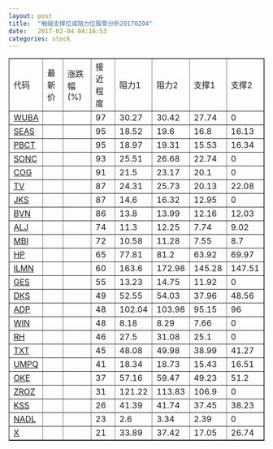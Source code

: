 ```yaml
---
layout: post
title:  "触碰支撑位或阻力位股票分析20170204"
date:   2017-02-04 04:16:53
categories: stock
---
```

<script type="text/javascript">
var stockList = []
stockList.push('gb_wuba');
stockList.push('gb_seas');
stockList.push('gb_pbct');
stockList.push('gb_sonc');
stockList.push('gb_cog');
stockList.push('gb_tv');
stockList.push('gb_jks');
stockList.push('gb_bvn');
stockList.push('gb_alj');
stockList.push('gb_mbi');
stockList.push('gb_hp');
stockList.push('gb_ilmn');
stockList.push('gb_ges');
stockList.push('gb_dks');
stockList.push('gb_adp');
stockList.push('gb_win');
stockList.push('gb_rh');
stockList.push('gb_txt');
stockList.push('gb_umpq');
stockList.push('gb_oke');
stockList.push('gb_zroz');
stockList.push('gb_kss');
stockList.push('gb_nadl');
stockList.push('gb_x');
</script>
<table border="1">
 <tr>
 <td>代码</td>
 <td>最新价</td>
 <td>涨跌幅(%)</td>
 <td>接近程度</td>
 <td>阻力1</td>
 <td>阻力2</td>
 <td>支撑1</td>
 <td>支撑2</td>
</tr>
  <tr id="wuba" class="green">
  <td><a href="http://stock.finance.sina.com.cn/usstock/quotes/WUBA.html" target="_blank">WUBA</a></td><td></td><td></td><td>97</td><td>30.27</td><td>30.42</td><td>27.74</td><td>0</td></tr>
  <tr id="seas" class="red">
  <td><a href="http://stock.finance.sina.com.cn/usstock/quotes/SEAS.html" target="_blank">SEAS</a></td><td></td><td></td><td>95</td><td>18.52</td><td>19.6</td><td>16.8</td><td>16.13</td></tr>
  <tr id="pbct" class="red">
  <td><a href="http://stock.finance.sina.com.cn/usstock/quotes/PBCT.html" target="_blank">PBCT</a></td><td></td><td></td><td>95</td><td>18.97</td><td>19.31</td><td>15.53</td><td>16.34</td></tr>
  <tr id="sonc" class="red">
  <td><a href="http://stock.finance.sina.com.cn/usstock/quotes/SONC.html" target="_blank">SONC</a></td><td></td><td></td><td>93</td><td>25.51</td><td>26.68</td><td>22.74</td><td>0</td></tr>
  <tr id="cog" class="red">
  <td><a href="http://stock.finance.sina.com.cn/usstock/quotes/COG.html" target="_blank">COG</a></td><td></td><td></td><td>91</td><td>21.5</td><td>23.17</td><td>20.1</td><td>0</td></tr>
  <tr id="tv" class="green">
  <td><a href="http://stock.finance.sina.com.cn/usstock/quotes/TV.html" target="_blank">TV</a></td><td></td><td></td><td>87</td><td>24.31</td><td>25.73</td><td>20.13</td><td>22.08</td></tr>
  <tr id="jks" class="red">
  <td><a href="http://stock.finance.sina.com.cn/usstock/quotes/JKS.html" target="_blank">JKS</a></td><td></td><td></td><td>87</td><td>14.6</td><td>16.32</td><td>12.95</td><td>0</td></tr>
  <tr id="bvn" class="red">
  <td><a href="http://stock.finance.sina.com.cn/usstock/quotes/BVN.html" target="_blank">BVN</a></td><td></td><td></td><td>86</td><td>13.8</td><td>13.99</td><td>12.16</td><td>12.03</td></tr>
  <tr id="alj" class="red">
  <td><a href="http://stock.finance.sina.com.cn/usstock/quotes/ALJ.html" target="_blank">ALJ</a></td><td></td><td></td><td>74</td><td>11.3</td><td>12.25</td><td>7.74</td><td>9.02</td></tr>
  <tr id="mbi" class="red">
  <td><a href="http://stock.finance.sina.com.cn/usstock/quotes/MBI.html" target="_blank">MBI</a></td><td></td><td></td><td>72</td><td>10.58</td><td>11.28</td><td>7.55</td><td>8.7</td></tr>
  <tr id="hp" class="green">
  <td><a href="http://stock.finance.sina.com.cn/usstock/quotes/HP.html" target="_blank">HP</a></td><td></td><td></td><td>65</td><td>77.81</td><td>81.2</td><td>63.92</td><td>69.97</td></tr>
  <tr id="ilmn" class="red">
  <td><a href="http://stock.finance.sina.com.cn/usstock/quotes/ILMN.html" target="_blank">ILMN</a></td><td></td><td></td><td>60</td><td>163.6</td><td>172.98</td><td>145.28</td><td>147.51</td></tr>
  <tr id="ges" class="red">
  <td><a href="http://stock.finance.sina.com.cn/usstock/quotes/GES.html" target="_blank">GES</a></td><td></td><td></td><td>55</td><td>13.23</td><td>14.75</td><td>11.92</td><td>0</td></tr>
  <tr id="dks" class="red">
  <td><a href="http://stock.finance.sina.com.cn/usstock/quotes/DKS.html" target="_blank">DKS</a></td><td></td><td></td><td>49</td><td>52.55</td><td>54.03</td><td>37.96</td><td>48.56</td></tr>
  <tr id="adp" class="green">
  <td><a href="http://stock.finance.sina.com.cn/usstock/quotes/ADP.html" target="_blank">ADP</a></td><td></td><td></td><td>48</td><td>102.04</td><td>103.98</td><td>95.15</td><td>96</td></tr>
  <tr id="win" class="green">
  <td><a href="http://stock.finance.sina.com.cn/usstock/quotes/WIN.html" target="_blank">WIN</a></td><td></td><td></td><td>48</td><td>8.18</td><td>8.29</td><td>7.66</td><td>0</td></tr>
  <tr id="rh" class="red">
  <td><a href="http://stock.finance.sina.com.cn/usstock/quotes/RH.html" target="_blank">RH</a></td><td></td><td></td><td>46</td><td>27.5</td><td>31.08</td><td>25.1</td><td>0</td></tr>
  <tr id="txt" class="green">
  <td><a href="http://stock.finance.sina.com.cn/usstock/quotes/TXT.html" target="_blank">TXT</a></td><td></td><td></td><td>45</td><td>48.08</td><td>49.98</td><td>38.99</td><td>41.27</td></tr>
  <tr id="umpq" class="green">
  <td><a href="http://stock.finance.sina.com.cn/usstock/quotes/UMPQ.html" target="_blank">UMPQ</a></td><td></td><td></td><td>41</td><td>18.34</td><td>18.73</td><td>15.43</td><td>16.51</td></tr>
  <tr id="oke" class="red">
  <td><a href="http://stock.finance.sina.com.cn/usstock/quotes/OKE.html" target="_blank">OKE</a></td><td></td><td></td><td>37</td><td>57.16</td><td>59.47</td><td>49.23</td><td>51.2</td></tr>
  <tr id="zroz" class="green">
  <td><a href="http://stock.finance.sina.com.cn/usstock/quotes/ZROZ.html" target="_blank">ZROZ</a></td><td></td><td></td><td>31</td><td>121.22</td><td>113.83</td><td>106.9</td><td>0</td></tr>
  <tr id="kss" class="red">
  <td><a href="http://stock.finance.sina.com.cn/usstock/quotes/KSS.html" target="_blank">KSS</a></td><td></td><td></td><td>26</td><td>41.39</td><td>41.74</td><td>37.45</td><td>38.23</td></tr>
  <tr id="nadl" class="red">
  <td><a href="http://stock.finance.sina.com.cn/usstock/quotes/NADL.html" target="_blank">NADL</a></td><td></td><td></td><td>23</td><td>2.6</td><td>3.34</td><td>2.39</td><td>0</td></tr>
  <tr id="x" class="red">
  <td><a href="http://stock.finance.sina.com.cn/usstock/quotes/X.html" target="_blank">X</a></td><td></td><td></td><td>21</td><td>33.89</td><td>37.42</td><td>17.05</td><td>26.74</td></tr>
</table>
